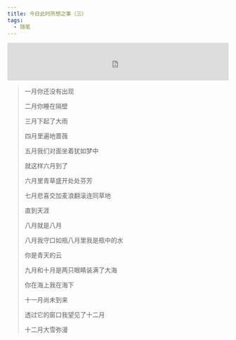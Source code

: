 ```yaml
---
title: 今日此时所想之事（三）
tags:
  - 随笔
---
```


<div><iframe frameborder="no" border="0" marginwidth="0" marginheight="0" width=100% height=86 src="https://i.y.qq.com/n2/m/outchain/player/index.html?songid=107601135&songtype=0"> </iframe></div>

> 一月你还没有出现
>
> 二月你睡在隔壁
>
> 三月下起了大雨
>
> 四月里遍地蔷薇
>
> 五月我们对面坐着犹如梦中
>
> 就这样六月到了
>
> 六月里青草盛开处处芬芳
>
> 七月悲喜交加麦浪翻滚连同草地
>
> 直到天涯
>
> 八月就是八月
>
> 八月我守口如瓶八月里我是瓶中的水
>
> 你是青天的云
>
> 九月和十月是两只眼睛装满了大海
>
> 你在海上我在海下
>
> 十一月尚未到来
>
> 透过它的窗口我望见了十二月
>
> 十二月大雪弥漫
